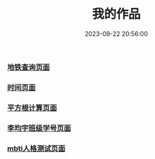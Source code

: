 ﻿---
title: 我的作品
date: 2023-09-22 20:56:00
categories: 
 - 我的作品
---


### [地铁查询页面](/zy/dt/index.html)
### [时间页面](/zy/shj/index.html)
### [平方根计算页面](/zy/bb/index.html)
### [李均宇班级学号页面](/zy/jy/index.html)
### [mbti人格测试页面](/zy/mbti/index.html)
